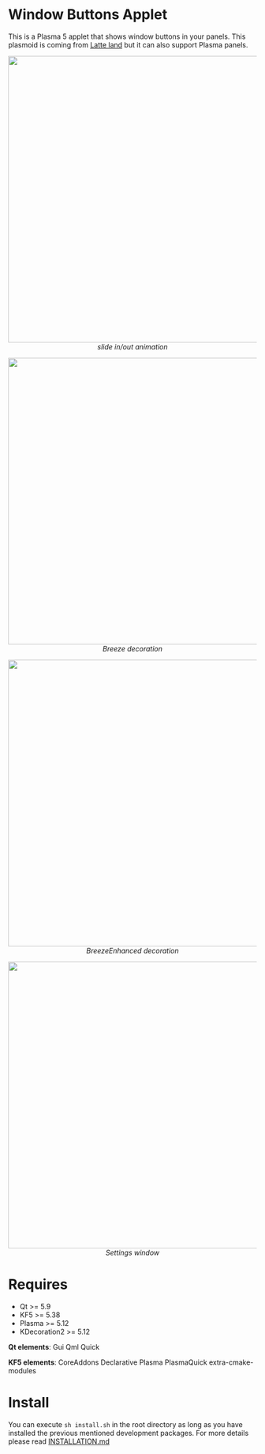 # Window Buttons Applet

This is a Plasma 5 applet that shows window buttons in your panels. This plasmoid is coming from [Latte land](https://phabricator.kde.org/source/latte-dock/repository/master/) but it can also support Plasma panels.

<p align="center">
<img src="https://i.imgur.com/4FItfte.gif" width="580"><br/>
<i>slide in/out animation</i>
</p>

<p align="center">
<img src="https://i.imgur.com/70qeMME.png" width="580"><br/>
<i>Breeze decoration</i>
</p>

<p align="center">
<img src="https://i.imgur.com/uEen6P0.png" width="580"><br/>
<i>BreezeEnhanced decoration</i>
</p>

<p align="center">
<img src="https://i.imgur.com/Zz20RXC.png" width="580"><br/>
<i>Settings window</i>
</p>

# Requires

- Qt >= 5.9
- KF5 >= 5.38
- Plasma >= 5.12
- KDecoration2 >= 5.12

**Qt elements**: Gui Qml Quick

**KF5 elements**: CoreAddons Declarative Plasma PlasmaQuick extra-cmake-modules


# Install

You can execute `sh install.sh` in the root directory as long as you have installed the previous mentioned development packages. For more details please read [INSTALLATION.md](/INSTALLATION.md)
